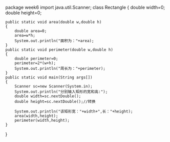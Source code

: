 package week6
import java.util.Scanner;
class Rectangle
{
	double width=0;
	double height=0;
	
	public static void area(double w,double h)
	{
		double area=0;
		area=w*h;
		System.out.println("面积为："+area);
	}
	public static void perimeter(double w,double h)
	{
		double perimeter=0;
		perimeter=2*(w+h);
		System.out.println("周长为："+perimeter);
	}
	public static void main(String args[])
	{
		Scanner sc=new Scanner(System.in);
		System.out.println("分别输入矩形的宽和高:");
		double width=sc.nextDouble();
		double height=sc.nextDouble();//转换
		
		System.out.println("该矩形宽："+width+",长："+height);
		area(width,height);
		perimeter(width,height);
	}
}
